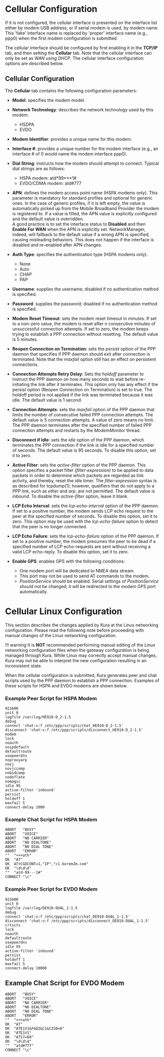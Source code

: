 # Cellular Configuration

If it is not configured, the cellular interface is presented on the interface list either by modem USB address, or if serial modem is used, by modem name. This 'fake' interface name is replaced by 'proper' interface name (e.g., ppp0) when the first modem configuration is submitted.

The cellular interface should be configured by first enabling it in the **TCP/IP** tab, and then setting the **Cellular** tab. Note that the cellular interface can only be set as _WAN using DHCP_. The cellular interface configuration options are described below.

## Cellular Configuration

The **Cellular** tab contains the following configuration parameters:

- **Model**: specifies the modem model.

- **Network Technology**: describes the network technology used by this modem.
    - HSDPA
    - EVDO

- **Modem Identifier**: provides a unique name for this modem.

- **Interface #**: provides a unique number for the modem interface (e.g., an interface # of 0 would name the modem interface ppp0).

- **Dial String**: instructs how the modem should attempt to connect. Typical dial strings are as follows:
    - HSPA modem: atd&ast;99&ast;&ast;&ast;1#
    - EVDO/CDMA modem: atd#777

- **APN**: defines the modem access point name (HSPA modems only). This parameter is mandatory for standard profiles and optional for generic ones. 
  In the case of generic profiles, if it is left empty, the value is automatically picked up from the Mobile Broadband Provider the modem is registered to. If a value is filled, the APN value is explicitly configured and the default value is overridden.  
  A good practice is to set the interface status to **Disabled** and then **Enable For WAN** when the APN is explicitly set. NetworkManager, indeed, will fallback to the default value if a wrong APN is specified, causing misleading behaviors. This does not happen if the interface is disabled and re-enabled after APN changes.

- **Auth Type**: specifies the authentication type (HSPA modems only).
    - None
    - Auto
    - CHAP
    - PAP

- **Username**: supplies the username; disabled if no authentication method is specified.

- **Password**: supplies the password; disabled if no authentication method is specified.

- **Modem Reset Timeout**: sets the modem reset timeout in minutes. If set to a non-zero value, the modem is reset after n consecutive minutes of unsuccessful connection attempts. If set to zero, the modem keeps trying to establish a PPP connection without resetting. The default value is 5 minutes.

- **Reopen Connection on Termination**: sets the _persist_ option of the PPP daemon that specifies if PPP daemon should exit after connection is terminated. Note that the _maxfail_ option still has an effect on persistent connections.

- **Connection Attempts Retry Delay**: Sets the _holdoff_ parameter to instruct the PPP daemon on how many seconds to wait before re-initiating the link after it terminates. This option only has any effect if the persist option (Reopen Connection on Termination) is set to true. The holdoff period is not applied if the link was terminated because it was idle. The default value is 1 second.

- **Connection Attempts**: sets the _maxfail_ option of the PPP daemon that limits the number of consecutive failed PPP connection attempts. The default value is 5 connection attempts. A value of zero means no limit. The PPP daemon terminates after the specified number of failed PPP connection attempts and restarts by the _ModemMonitor_ thread.  

- **Disconnect if Idle**: sets the _idle_ option of the PPP daemon, which terminates the PPP connection if the link is idle for a specified number of seconds. The default value is 95 seconds. To disable this option, set it to zero.

- **Active Filter**: sets the _active-filter_ option of the PPP daemon. This option specifies a packet filter _(filter-expression)_ to be applied to data packets in order to determine which packets are regarded as link activity, and thereby, reset the idle timer. The _filter-expression_ syntax is as described for tcpdump(1); however, qualifiers that do not apply to a PPP link, such as _ether_ and _arp_, are not permitted. The default value is _inbound_. To disable the _active-filter_ option, leave it blank.

- **LCP Echo Interval**: sets the _lcp-echo-interval_ option of the PPP daemon. If set to a positive number, the modem sends LCP echo request to the peer at the specified number of seconds. To disable this option, set it to zero. This option may be used with the _lcp-echo-failure_ option to detect that the peer is no longer connected.

- **LCP Echo Failure**: sets the _lcp-echo-failure_ option of the PPP daemon. If set to a positive number, the modem presumes the peer to be dead if a specified number of LCP echo-requests are sent without receiving a valid LCP echo-reply. To disable this option, set it to zero.

- **Enable GPS**: enables GPS with the following conditions:
    - One modem port will be dedicated to NMEA data stream.
    - This port may not be used to send AT commands to the modem.
    - _PositionService_ should be enabled. Serial settings of _PositionService_ should not be changed; it will be redirected to the modem GPS port automatically.

# Cellular Linux Configuration

This section describes the changes applied by Kura at the Linux networking configuration. Please read the following note before proceeding with manual changes of the Linux networking configuration.

!!! warning
    It is **NOT** recommended performing manual editing of the Linux networking configuration files when the gateway configuration is being managed through Kura. While Linux may correctly accept manual changes, Kura may not be able to interpret the new configuration resulting in an inconsistent state.

When the cellular configuration is submitted, Kura generates peer and chat scripts used by the PPP daemon to establish a PPP connection. Examples of these scripts for HSPA and EVDO modems are shown below.

### Example Peer Script for HSPA Modem

```shell
921600
unit 0
logfile /var/log/HE910-D_2-1.5
debug
connect 'chat:v:f /etc/ppp/scripts/chat_HE910-D_2-1.5'
disconnect 'chat:v:f /etc/ppp/scripts/disconnect_HE910-D_2-1.5'
modem
lock
noauth
noipdefault
defaultroute
usepeerdns
noproxyarp
novj
novjccomp
nobsdcomp
nodeflate
nomagic
idle 95
active-filter 'inbound'
persist
holdoff 1
maxfail 5
connect-delay 1000
```

### Example Chat Script for HSPA Modem

```shell
ABORT	"BUSY"
ABORT	"VOICE"
ABORT	"NO CARRIER"
ABORT	"NO DIALTONE"
ABORT	"NO DIAL TONE"
ABORT	"ERROR"
""	"+++ath"
OK	"AT"
OK	AT+CGDCONT=1,"IP","c1.korem2m.com"
OK	"\d\d\d"
""	"atd-99---1#"
CONNECT	"\c"
```

### Example Peer Script for EVDO Modem

```shell
921600
unit 0
logfile /var/log/DE910-DUAL_1-1.5
debug
connect 'chat:v:f /etc/ppp/scripts/chat_DE910-DUAL_1-1.5'
disconnect 'chat:v:f /etc/ppp/scripts/disconnect_DE910-DUAL_1-1.5'
crtscts
lock
noauth
defaultroute
usepeerdns
idle 95
active-filter 'inbound'
persist
holdoff 1
maxfail 5
connect-delay 10000
```

## Example Chat Script for EVDO Modem

```shell
ABORT	"BUSY"
ABORT	"VOICE"
ABORT	"NO CARRIER"
ABORT	"NO DIALTONE"
ABORT	"NO DIAL TONE"
ABORT	"ERROR"
""	"+++ath"
OK	"AT"
OK	"ATE1V1&F&D2&C1&C2S0=0"
OK	"ATE1V1"
OK	"ATS7=60"
OK	"\d\d\d"
""	"atd#777"
CONNECT	"\c"
```
